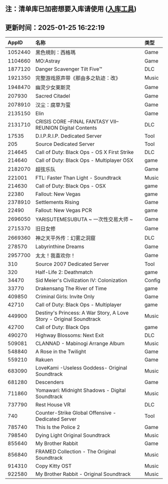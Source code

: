 ## 注：清单库已加密想要入库请使用 ([入库工具](https://github.com/BlankTMing/ManifestAutoUpdate/releases))

## 更新时间：2025-01-25 16:22:19
| AppID | 名称 | 类型  |
| :-------------------- | :----------------------------- | :----------- |
| 1052440 | 黑色規則：西格瑪| Game |
| 1104660 | MO:Astray| Game |
| 1877120 | Danger Scavenger Tilt Five™| DLC |
| 1921350 | 完整游戏原声带《那由多之轨迹：改》| Music |
| 1948470 | 幽灵少女莱斯灵| Game |
| 207930 | Sacred Citadel| Game |
| 2078910 | 汉尘：腐草为萤| Game |
| 2135150 | Elin| Game |
| 2131710 | CRISIS CORE –FINAL FANTASY VII– REUNION Digital Contents| DLC |
| 17535 | D.I.P.R.I.P. Dedicated Server| Tool |
| 205 | Source Dedicated Server| Tool |
| 214645 | Call of Duty: Black Ops - OS X First Strike| DLC |
| 214640 | Call of Duty: Black Ops - Multiplayer OSX| game |
| 2182070 | 超弦乐队| Game |
| 221001 | FTL: Faster Than Light - Soundtrack| Music |
| 214630 | Call of Duty: Black Ops - OSX| game |
| 22380 | Fallout: New Vegas| game |
| 2378910 | Settlements Rising| Game |
| 22490 | Fallout: New Vegas PCR| game |
| 2696050 | YARISUTEMESUBUTA ~ 一次性交易大师 ~| Game |
| 2715370 | 旧日女修| Game |
| 2669360 | 神之天平外传：幻雾之洞窟| DLC |
| 278570 | Labyrinthine Dreams| Game |
| 2957700 | 太太！我喜欢你！| Game |
| 310 | Source 2007 Dedicated Server| Tool |
| 320 | Half-Life 2: Deathmatch| game |
| 34470 | Sid Meier's Civilization IV: Colonization| Config |
| 33770 | Drakensang The River of Time| game |
| 409850 | Criminal Girls: Invite Only| Game |
| 42710 | Call of Duty: Black Ops - Multiplayer| game |
| 449900 | Destiny's Princess: A War Story, A Love Story - Original Soundtrack| Music |
| 42700 | Call of Duty: Black Ops| game |
| 490270 | Highway Blossoms: Next Exit| DLC |
| 509081 | CLANNAD - Mabinogi Arrange Album| Music |
| 548840 | A Rose in the Twilight| Game |
| 559210 | Rakuen| Game |
| 683090 | LoveKami -Useless Goddess- Original Soundtrack| Music |
| 681280 | Descenders| Game |
| 711860 | Yomawari: Midnight Shadows - Digital Soundtrack| Music |
| 737790 | Rest House VR| DLC |
| 740 | Counter-Strike Global Offensive - Dedicated Server| Tool |
| 785740 | This Is the Police 2| Game |
| 798540 | Dying Light Original Soundtrack| Music |
| 855640 | My Brother Rabbit| Game |
| 856840 | FRAMED Collection - The Original Soundtrack| Music |
| 914310 | Copy Kitty OST| Music |
| 922580 | My Brother Rabbit - Original Soundtrack| Music |
